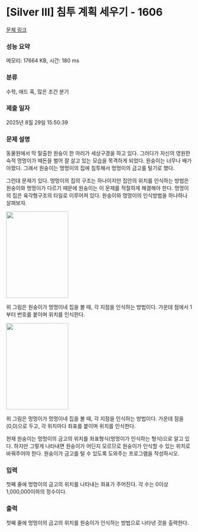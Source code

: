# [Silver III] 침투 계획 세우기 - 1606 

[문제 링크](https://www.acmicpc.net/problem/1606) 

### 성능 요약

메모리: 17664 KB, 시간: 180 ms

### 분류

수학, 애드 혹, 많은 조건 분기

### 제출 일자

2025년 8월 29일 15:50:39

### 문제 설명

<p>동물원에서 막 탈출한 원숭이 한 마리가 세상구경을 하고 있다. 그러다가 자신의 영원한 숙적 멍멍이가 떼돈을 벌어 잘 살고 있는 모습을 목격하게 되었다. 원숭이는 너무나 배가 아팠다. 그래서 원숭이는 멍멍이의 집에 침투해서 멍멍이의 금고를 털기로 했다.</p>
<p>그런데 문제가 있다. 멍멍이의 집의 구조는 하나이지만 집안의 위치를 인식하는 방법은 원숭이와 멍멍이가 다르기 때문에 원숭이는 이 문제를 적절하게 해결해야 한다. 멍멍이의 집은 육각형구조의 타일로 이루어져 있다. 원숭이와 멍멍이의 인식방법을 하나하나 살펴보자.</p>
<p><img width="168" height="233" alt="" src="https://www.acmicpc.net/upload/201004/won1.png"></p>
<p>위 그림은 원숭이가 멍멍이네 집을 볼 때, 각 지점을 인식하는 방법이다. 가운데 점에서 1부터 번호를 붙이며 위치를 인식한다.</p>
<p><img width="168" height="233" alt="" src="https://www.acmicpc.net/upload/201004/won2.png"></p>
<p>위 그림은 멍멍이가 멍멍이네 집을 볼 때, 각 지점을 인식하는 방법이다. 가운데 점을 (0,0)으로 두고, 각 위치마다 좌표를 붙이며 위치를 인식한다.</p>
<p>현재 원숭이는 멍멍이의 금고의 위치를 좌표형식(멍멍이가 인식하는 형식)으로 알고 있다. 하지만 그렇게 나타내면 원숭이가 어딘지 모르므로 원숭이가 인식할 수 있는 위치로 바꿔주어야 한다. 원숭이가 금고를 털 수 있도록 도와주는 프로그램을 작성하시오.</p>

### 입력 

 <p>첫째 줄에 멍멍이의 금고의 위치를 나타내는 좌표가 주어진다. 각 수는 0이상 1,000,000이하의 정수이다.</p>

### 출력 

 <p>첫째 줄에 멍멍이의 금고의 위치를 원숭이가 인식하는 방법으로 나타낸 것을 출력한다.</p>

